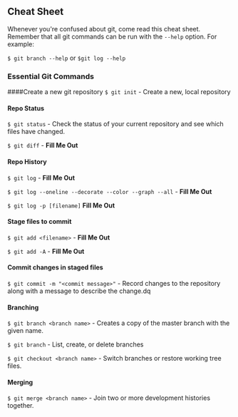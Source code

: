 ## Cheat Sheet

Whenever you're confused about git, come read this cheat sheet. Remember that all git commands can be run with the `--help` option. For example:

`$ git branch --help` or `$git log --help`

### Essential Git Commands

####Create a new git repository
`$ git init` - Create a new, local repository

#### Repo Status
`$ git status` - Check the status of your current repository and see which files have changed.

`$ git diff` - __Fill Me Out__

#### Repo History
`$ git log` - __Fill Me Out__

`$ git log --oneline --decorate --color --graph --all` - __Fill Me Out__

`$ git log -p [filename]` __Fill Me Out__

#### Stage files to commit
`$ git add <filename>` - __Fill Me Out__

`$ git add -A` - __Fill Me Out__

#### Commit changes in staged files
`$ git commit -m "<commit message>"` - Record changes to the repository along with a message to describe the change.dq
#### Branching
`$ git branch <branch name>` - Creates a copy of the master branch with the given name.

`$ git branch` - List, create, or delete branches

`$ git checkout <branch name>` - Switch branches or restore working tree files.

#### Merging

`$ git merge <branch name>` - Join two or more development histories together.